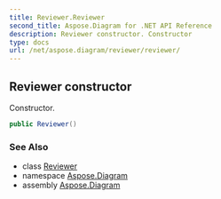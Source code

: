 ```yaml
---
title: Reviewer.Reviewer
second_title: Aspose.Diagram for .NET API Reference
description: Reviewer constructor. Constructor
type: docs
url: /net/aspose.diagram/reviewer/reviewer/
---
```

## Reviewer constructor

Constructor.

```csharp
public Reviewer()
```

### See Also

* class [Reviewer](../)
* namespace [Aspose.Diagram](../../reviewer/)
* assembly [Aspose.Diagram](../../../)


